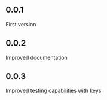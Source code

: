 ## 0.0.1
First version
## 0.0.2
Improved documentation
## 0.0.3
Improved testing capabilities with keys
